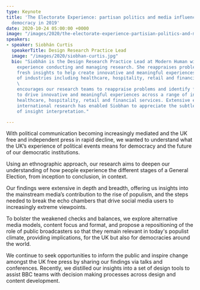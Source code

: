 ```yaml
---
type: Keynote
title: 'The Electorate Experience: partisan politics and media influence on British
  democracy in 2019'
date: 2020-10-24 05:00:00 +0000
image: "/images/2020/the-electorate-experience-partisian-politics-and-media-influence-on-british-democracy-in-2019.jpg"
speakers:
- speaker: Siobhán Curtis
  speakerTitle: Design Research Practice Lead
  image: "/images/2020/siobhan-curtis.jpg"
  bio: "Siobhán is the Design Research Practice Lead at Modern Human with extensive
    experience conducting and managing research. She reappraises problems and identifies
    fresh insights to help create innovative and meaningful experiences across a range
    of industries including healthcare, hospitality, retail and financial services.\n
    \                                                                               \nShe
    encourages our research teams to reappraise problems and identify fresh insights
    to drive innovative and meaningful experiences across a range of industries including
    healthcare, hospitality, retail and financial services. Extensive experience of
    international research has enabled Siobhan to appreciate the subtleties and challenges
    of insight interpretation."

---
```

With political communication becoming increasingly mediated and the UK free and independent press in rapid decline, we wanted to understand what the UK’s experience of political events means for democracy and the future of our democratic institutions. 

  
Using an ethnographic approach, our research aims to deepen our understanding of how people experience the different stages of a General Election, from inception to conclusion, in context. 

  
Our findings were extensive in depth and breadth, offering us insights into the mainstream media’s contribution to the rise of populism, and the steps needed to break the echo chambers that drive social media users to increasingly extreme viewpoints.   
  
To bolster the weakened checks and balances, we explore alternative media models, content focus and format, and propose a repositioning of the role of public broadcasters so that they remain relevant in today's populist climate, providing implications, for the UK but also for democracies around the world.   
  
We continue to seek opportunities to inform the public and inspire change amongst the UK free press by sharing our findings via talks and conferences. Recently, we distilled our insights into a set of design tools to assist BBC teams with decision making processes across design and content development.